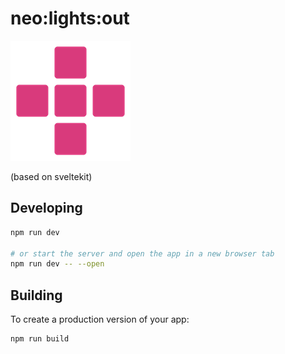 # neo:lights:out


![neolightsout](https://github.com/mgrubinger/neolightsout/raw/sveltekit/static/lightsout-192x192.png)


(based on sveltekit)

## Developing

```bash
npm run dev

# or start the server and open the app in a new browser tab
npm run dev -- --open
```

## Building

To create a production version of your app:

```bash
npm run build
```
